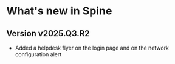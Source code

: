 # What's new in Spine

## Version v2025.Q3.R2

>
- Added a helpdesk flyer on the login page and on the network configuration alert